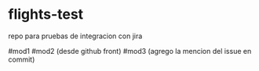 # flights-test
repo para pruebas de integracion con jira

#mod1
#mod2 (desde github front)
#mod3 (agrego la mencion del issue en commit)
